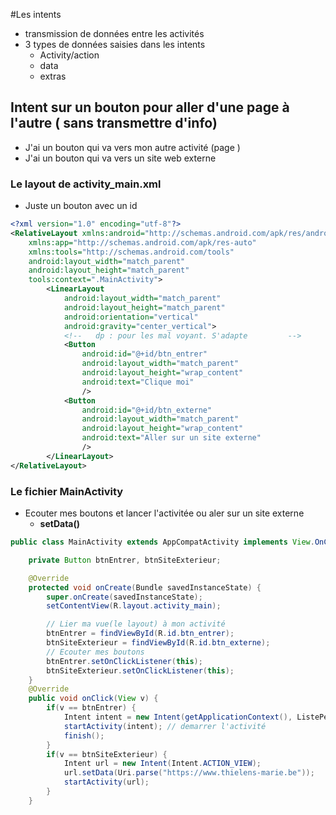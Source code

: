 #Les intents

- transmission de données entre les activités
- 3 types de données saisies dans les intents
    - Activity/action
    - data
    - extras

## Intent sur un bouton pour aller d'une page à l'autre ( sans transmettre d'info)

- J'ai un bouton qui va vers mon autre activité (page )
- J'ai un bouton qui va vers un site web externe

### Le layout de activity_main.xml

- Juste un bouton avec un id

```xml
<?xml version="1.0" encoding="utf-8"?>
<RelativeLayout xmlns:android="http://schemas.android.com/apk/res/android"
    xmlns:app="http://schemas.android.com/apk/res-auto"
    xmlns:tools="http://schemas.android.com/tools"
    android:layout_width="match_parent"
    android:layout_height="match_parent"
    tools:context=".MainActivity">
        <LinearLayout
            android:layout_width="match_parent"
            android:layout_height="match_parent"
            android:orientation="vertical"
            android:gravity="center_vertical">
            <!--   dp : pour les mal voyant. S'adapte         -->
            <Button
                android:id="@+id/btn_entrer"
                android:layout_width="match_parent"
                android:layout_height="wrap_content"
                android:text="Clique moi"
                />
            <Button
                android:id="@+id/btn_externe"
                android:layout_width="match_parent"
                android:layout_height="wrap_content"
                android:text="Aller sur un site externe"
                />
        </LinearLayout>
</RelativeLayout>
```

### Le fichier MainActivity

- Ecouter mes boutons et lancer l'activitée ou aler sur un site externe
    - **setData()** 

```java
public class MainActivity extends AppCompatActivity implements View.OnClickListener{

    private Button btnEntrer, btnSiteExterieur;

    @Override
    protected void onCreate(Bundle savedInstanceState) {
        super.onCreate(savedInstanceState);
        setContentView(R.layout.activity_main);

        // Lier ma vue(le layout) à mon activité
        btnEntrer = findViewById(R.id.btn_entrer);
        btnSiteExterieur = findViewById(R.id.btn_externe);
        // Ecouter mes boutons
        btnEntrer.setOnClickListener(this);
        btnSiteExterieur.setOnClickListener(this);
    }
    @Override
    public void onClick(View v) {
        if(v == btnEntrer) {
            Intent intent = new Intent(getApplicationContext(), ListePersonneActivity.class);
            startActivity(intent); // demarrer l'activité
            finish();
        }
        if(v == btnSiteExterieur) {
            Intent url = new Intent(Intent.ACTION_VIEW);
            url.setData(Uri.parse("https://www.thielens-marie.be"));
            startActivity(url);
        }
    }


```